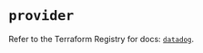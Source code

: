 # `provider`

Refer to the Terraform Registry for docs: [`datadog`](https://registry.terraform.io/providers/datadog/datadog/3.61.0/docs).
